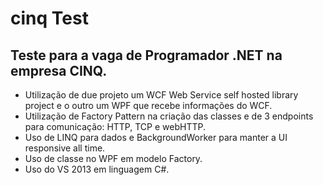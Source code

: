 # cinq Test #

## Teste para a vaga de Programador .NET na empresa CINQ. ##

* Utilização de due projeto um WCF Web Service self hosted library project e o outro um WPF que recebe informações do WCF. 
* Utilização de Factory Pattern na criação das classes e de 3 endpoints para comunicação: HTTP, TCP e webHTTP. 
* Uso de LINQ para dados e BackgroundWorker para manter a UI responsive all time. 
* Uso de classe no WPF em modelo Factory.  
* Uso do VS 2013 em linguagem C#. 
